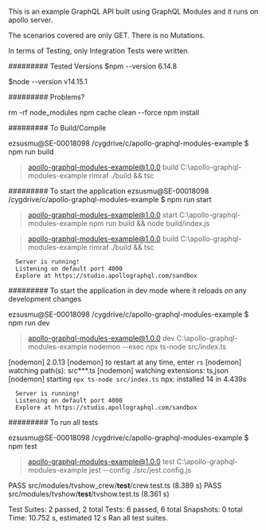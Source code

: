 This is an example GraphQL API built using GraphQL Modules and it runs on apollo server.

The scenarios covered are only GET.  There is no Mutations.

In terms of Testing, only Integration Tests were written.



######### Tested Versions
$npm --version
6.14.8

$node --version
v14.15.1


######### Problems?


rm -rf node_modules
npm cache clean --force
npm install




######### To Build/Compile

ezsusmu@SE-00018098 /cygdrive/c/apollo-graphql-modules-example
$ npm run build

> apollo-graphql-modules-example@1.0.0 build C:\apollo-graphql-modules-example
> rimraf ./build && tsc



######### To start the application
ezsusmu@SE-00018098 /cygdrive/c/apollo-graphql-modules-example
$ npm run start

> apollo-graphql-modules-example@1.0.0 start C:\apollo-graphql-modules-example
> npm run build && node build/index.js


> apollo-graphql-modules-example@1.0.0 build C:\apollo-graphql-modules-example
> rimraf ./build && tsc


      Server is running!
      Listening on default port 4000
      Explore at https://studio.apollographql.com/sandbox


######### To start the application in dev mode where it reloads on any development changes


ezsusmu@SE-00018098 /cygdrive/c/apollo-graphql-modules-example
$ npm run dev

> apollo-graphql-modules-example@1.0.0 dev C:\apollo-graphql-modules-example
> nodemon --exec npx ts-node src/index.ts

[nodemon] 2.0.13
[nodemon] to restart at any time, enter `rs`
[nodemon] watching path(s): src\**\*.ts
[nodemon] watching extensions: ts,json
[nodemon] starting `npx ts-node src/index.ts`
npx: installed 14 in 4.439s

      Server is running!
      Listening on default port 4000
      Explore at https://studio.apollographql.com/sandbox



######### To run all tests

ezsusmu@SE-00018098 /cygdrive/c/apollo-graphql-modules-example
$ npm test

> apollo-graphql-modules-example@1.0.0 test C:\apollo-graphql-modules-example
> jest --config ./src/jest.config.js

 PASS  src/modules/tvshow_crew/__test__/crew.test.ts (8.389 s)
 PASS  src/modules/tvshow/__test__/tvshow.test.ts (8.361 s)

Test Suites: 2 passed, 2 total
Tests:       6 passed, 6 total
Snapshots:   0 total
Time:        10.752 s, estimated 12 s
Ran all test suites.

















      

